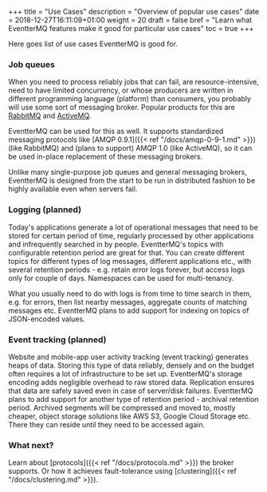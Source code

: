 +++
title = "Use Cases"
description = "Overview of popular use cases"
date = 2018-12-27T16:11:09+01:00
weight = 20
draft = false
bref = "Learn what EventterMQ features make it good for particular use cases"
toc = true
+++

Here goes list of use cases EventterMQ is good for.

### Job queues

When you need to process reliably jobs that can fail, are resource-intensive, need to have limited concurrency, or whose producers are written in different programming language (platform) than consumers, you probably will use some sort of messaging broker. Popular products for this are [RabbitMQ](http://www.rabbitmq.com/) and [ActiveMQ](http://activemq.apache.org/).

EventterMQ can be used for this as well. It supports standardized messaging protocols like [AMQP 0.9.1]({{< ref "/docs/amqp-0-9-1.md" >}}) (like RabbitMQ) and (plans to support) AMQP 1.0 (like ActiveMQ), so it can be used in-place replacement of these messaging brokers.

Unlike many single-purpose job queues and general messaging brokers, EventterMQ is designed from the start to be run in distributed fashion to be highly available even when servers fail.

### Logging (planned)

Today's applications generate a lot of operational messages that need to be stored for certain period of time, regularly processed by other applications and infrequently searched in by people. EventterMQ's topics with configurable retention period are great for that. You can create different topics for different types of log messages, different applications etc., with several retention periods - e.g. retain error logs forever, but access logs only for couple of days. Namespaces can be used for multi-tenancy.

What you usually need to do with logs is from time to time search in them, e.g. for errors, then list nearby messages, aggregate counts of matching messages etc. EventterMQ plans to add support for indexing on topics of JSON-encoded values.

### Event tracking (planned)

Website and mobile-app user activity tracking (event tracking) generates heaps of data. Storing this type of data reliably, densely and on the budget often requires a lot of infrastructure to be set up. EventterMQ's storage encoding adds negligible overhead to raw stored data. Replication ensures that data are safely saved even in case of server/disk failures. EventterMQ plans to add support for another type of retention period - archival retention period. Archived segments will be compressed and moved to, mostly cheaper, object storage solutions like AWS S3, Google Cloud Storage etc. There they can reside until they need to be accessed again.

### What next?

Learn about [protocols]({{< ref "/docs/protocols.md" >}}) the broker supports. Or how it achieves fault-tolerance using [clustering]({{< ref "/docs/clustering.md" >}}).
